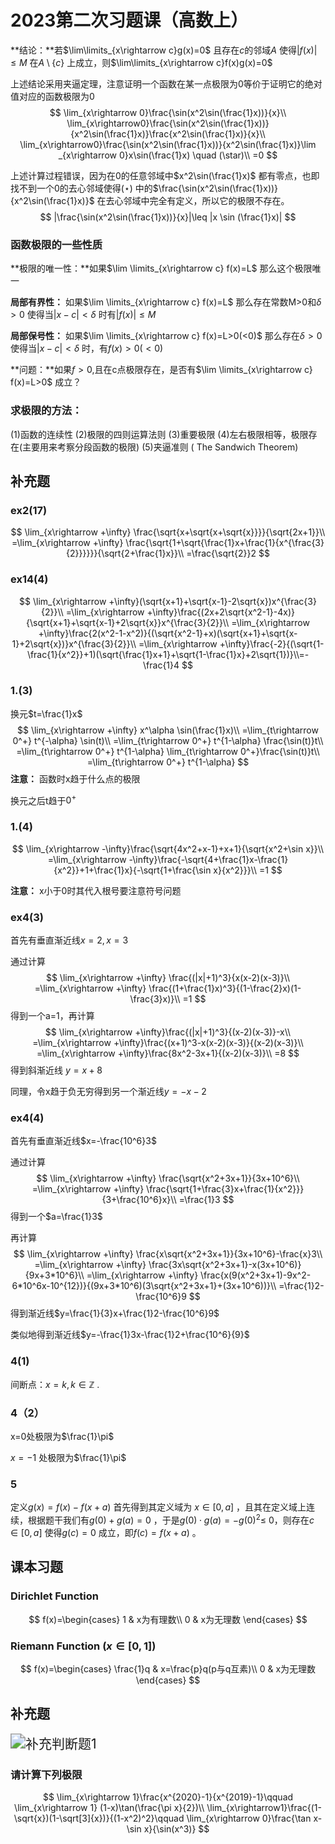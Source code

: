 # 2023第二次习题课（高数上）

**结论：**若$\lim\limits_{x\rightarrow c}g(x)=0$ 且存在$c$的邻域$A$ 使得$|f(x)|\leq M$  在$A\setminus\{c\}$ 上成立，则$\lim\limits_{x\rightarrow c}f(x)g(x)=0$ 

上述结论采用夹逼定理，注意证明一个函数在某一点极限为0等价于证明它的绝对值对应的函数极限为0
$$
\lim_{x\rightarrow 0}\frac{\sin(x^2\sin(\frac{1}x))}{x}\\
\lim_{x\rightarrow0}\frac{\sin(x^2\sin(\frac{1}x))}{x^2\sin(\frac{1}x)}\frac{x^2\sin(\frac{1}x)}{x}\\
\lim_{x\rightarrow0}\frac{\sin(x^2\sin(\frac{1}x))}{x^2\sin(\frac{1}x)}\lim _{x\rightarrow 0}x\sin(\frac{1}x) \quad (\star)\\
=0
$$

上述计算过程错误，因为在0的任意邻域中$x^2\sin(\frac{1}x)$ 都有零点，也即找不到一个0的去心邻域使得$(\star)$ 中的$\frac{\sin(x^2\sin(\frac{1}x))}{x^2\sin(\frac{1}x)}$ 在去心邻域中完全有定义，所以它的极限不存在。
$$
|\frac{\sin(x^2\sin(\frac{1}x))}{x}|\leq |x
\sin (\frac{1}x)|
$$

### 函数极限的一些性质

**极限的唯一性：**如果$\lim \limits_{x\rightarrow c} f(x)=L$ 那么这个极限唯一

**局部有界性：** 如果$\lim \limits_{x\rightarrow c} f(x)=L$ 那么存在常数M>0和$\delta >0$ 使得当$|x-c|<\delta$ 时有$|f(x)|\leq M$

**局部保号性：** 如果$\lim \limits_{x\rightarrow c} f(x)=L>0(<0)$ 那么存在$\delta >0$ 使得当$|x-c|<\delta$ 时，有$f(x)>0(<0)$

**问题：**如果$f>0$,且在c点极限存在，是否有$\lim \limits_{x\rightarrow c} f(x)=L>0$ 成立？

### 求极限的方法：

(1)函数的连续性
(2)极限的四则运算法则
(3)重要极限
(4)左右极限相等，极限存在(主要用来考察分段函数的极限)
(5)夹逼准则 ( The Sandwich Theorem)

## 补充题

### ex2(17)

$$
\lim_{x\rightarrow +\infty} \frac{\sqrt{x+\sqrt{x+\sqrt{x}}}}{\sqrt{2x+1}}\\
=\lim_{x\rightarrow +\infty} \frac{\sqrt{1+\sqrt{\frac{1}x+\frac{1}{x^{\frac{3}{2}}}}}}{\sqrt{2+\frac{1}x}}\\
=\frac{\sqrt{2}}2
$$

### ex14(4)

$$
\lim_{x\rightarrow +\infty}(\sqrt{x+1}+\sqrt{x-1}-2\sqrt{x})x^{\frac{3}{2}}\\
=\lim_{x\rightarrow +\infty}\frac{(2x+2\sqrt{x^2-1}-4x)}{\sqrt{x+1}+\sqrt{x-1}+2\sqrt{x}}x^{\frac{3}{2}}\\
=\lim_{x\rightarrow +\infty}\frac{2(x^2-1-x^2)}{(\sqrt{x^2-1}+x)(\sqrt{x+1}+\sqrt{x-1}+2\sqrt{x})}x^{\frac{3}{2}}\\
=\lim_{x\rightarrow +\infty}\frac{-2}{(\sqrt{1-\frac{1}{x^2}}+1)(\sqrt{\frac{1}x+1}+\sqrt{1-\frac{1}x}+2\sqrt{1})}\\=-\frac{1}4
$$

### 1.(3)

换元$t=\frac{1}x$
$$
\lim_{x\rightarrow +\infty} x^\alpha \sin(\frac{1}x)\\
=\lim_{t\rightarrow 0^+} t^{-\alpha} \sin(t)\\
=\lim_{t\rightarrow 0^+} t^{1-\alpha} \frac{\sin(t)}t\\
=\lim_{t\rightarrow 0^+} t^{1-\alpha} \lim_{t\rightarrow 0^+}\frac{\sin(t)}t\\
=\lim_{t\rightarrow 0^+} t^{1-\alpha}
$$
**注意：** 函数时x趋于什么点的极限

换元之后t趋于$0^+$ 

### 1.(4)

$$
\lim_{x\rightarrow -\infty}\frac{\sqrt{4x^2+x-1}+x+1}{\sqrt{x^2+\sin x}}\\
=\lim_{x\rightarrow -\infty}\frac{-\sqrt{4+\frac{1}x-\frac{1}{x^2}}+1+\frac{1}x}{-\sqrt{1+\frac{\sin x}{x^2}}}\\
=1
$$

**注意：** x小于0时其代入根号要注意符号问题

### ex4(3)

首先有垂直渐近线$x=2,x=3$

通过计算
$$
\lim_{x\rightarrow +\infty} \frac{(|x|+1)^3}{x(x-2)(x-3)}\\
=\lim_{x\rightarrow +\infty} \frac{(1+\frac{1}x)^3}{(1-\frac{2}x)(1-\frac{3}x)}\\
=1
$$
得到一个a=1，再计算
$$
\lim_{x\rightarrow +\infty}\frac{(|x|+1)^3}{(x-2)(x-3)}-x\\
=\lim_{x\rightarrow +\infty}\frac{(x+1)^3-x(x-2)(x-3)}{(x-2)(x-3)}\\
=\lim_{x\rightarrow +\infty}\frac{8x^2-3x+1}{(x-2)(x-3)}\\
=8
$$
得到斜渐近线 $y=x+8$

同理，令x趋于负无穷得到另一个渐近线$y=-x-2$ 

### ex4(4)

首先有垂直渐近线$x=-\frac{10^6}3$

通过计算
$$
\lim_{x\rightarrow +\infty} \frac{\sqrt{x^2+3x+1}}{3x+10^6}\\
=\lim_{x\rightarrow +\infty} \frac{\sqrt{1+\frac{3}x+\frac{1}{x^2}}}{3+\frac{10^6}x}\\
=\frac{1}3
$$
得到一个$a=\frac{1}3$

再计算
$$
\lim_{x\rightarrow +\infty} \frac{x\sqrt{x^2+3x+1}}{3x+10^6}-\frac{x}3\\
=\lim_{x\rightarrow +\infty} \frac{3x\sqrt{x^2+3x+1}-x(3x+10^6)}{9x+3*10^6}\\
=\lim_{x\rightarrow +\infty} \frac{x(9(x^2+3x+1)-9x^2-6*10^6x-10^{12})}{(9x+3*10^6)(3\sqrt{x^2+3x+1}+(3x+10^6))}\\
=\frac{1}2-\frac{10^6}9
$$
得到渐近线$y=\frac{1}{3}x+\frac{1}2-\frac{10^6}9$

类似地得到渐近线$y=-\frac{1}3x-\frac{1}2+\frac{10^6}{9}$

### 4(1)

间断点：$x=k,k\in \mathbb{Z}$ .

### 4（2）

x=0处极限为$\frac{1}\pi$

$x=-1$ 处极限为$\frac{1}\pi$

### 5

定义$g(x)=f(x)-f(x+a)$ 首先得到其定义域为 $x\in[0,a]$ ，且其在定义域上连续，根据题干我们有$g(0)+g(a)=0$ ，于是$g(0)\cdot g(a)=-g(0)^2\leq$ 0，则存在$c\in[0,a]$ 使得$g(c)=0$ 成立，即$f(c)=f(x+a)$ 。

## 课本习题

### Dirichlet Function

$$
f(x)=\begin{cases}
1 & x为有理数\\
0 & x为无理数
\end{cases}
$$

### Riemann Function ($x\in[0,1]$)

$$
f(x)=\begin{cases}
\frac{1}q & x=\frac{p}q(p与q互素)\\
0 & x为无理数
\end{cases}
$$

## 补充题

<img src="D:\高数2023秋\补充判断题1.png" alt="补充判断题1" style="zoom:150%;" />

### 请计算下列极限

$$
\lim_{x\rightarrow 1}\frac{x^{2020}-1}{x^{2019}-1}\qquad \lim_{x\rightarrow 1} (1-x)\tan(\frac{\pi x}{2})\\
\lim_{x\rightarrow1}\frac{(1-\sqrt{x})(1-\sqrt[3]{x})}{(1-x^2)^2}\qquad \lim_{x\rightarrow 0}\frac{\tan x-\sin x}{\sin(x^3)}
$$

